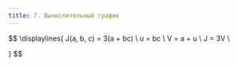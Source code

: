 ```yaml
---
title: 7. Вычислительный график
---
```

$$
\displaylines{
	J(a, b, c) = 3(a + bc) \\
	u = bc \\
	V = a + u \\
	J = 3V \\
	
}
$$